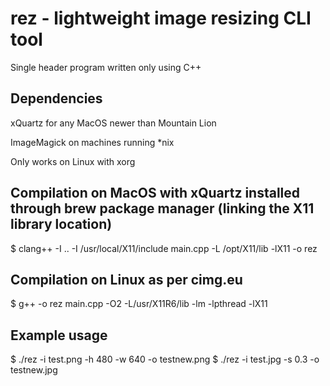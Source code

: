 # rez - lightweight image resizing CLI tool
Single header program written only using C++

## Dependencies
xQuartz for any MacOS newer than Mountain Lion

ImageMagick on machines running *nix

Only works on Linux with xorg

## Compilation on MacOS with xQuartz installed through brew package manager (linking the X11 library location)
$ clang++ -I .. -I /usr/local/X11/include main.cpp -L /opt/X11/lib -lX11 -o rez
## Compilation on Linux as per cimg.eu
$ g++ -o rez main.cpp -O2 -L/usr/X11R6/lib -lm -lpthread -lX11
## Example usage
$ ./rez -i test.png -h 480 -w 640 -o testnew.png
$ ./rez -i test.jpg -s 0.3 -o testnew.jpg
